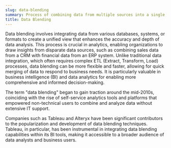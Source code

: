 ```yaml
---
slug: data-blending
summary: Process of combining data from multiple sources into a single, cohesive dataset for analysis.
title: Data Blending
---
```


Data blending involves integrating data from various databases, systems, or formats to create a unified view that enhances the accuracy and depth of data analysis. This process is crucial in analytics, enabling organizations to draw insights from disparate data sources, such as combining sales data from a CRM with financial data from an ERP system. Unlike traditional data integration, which often requires complex ETL (Extract, Transform, Load) processes, data blending can be more flexible and faster, allowing for quick merging of data to respond to business needs. It is particularly valuable in business intelligence (BI) and data analytics for enabling more comprehensive and informed decision-making.

The term "data blending" began to gain traction around the mid-2010s, coinciding with the rise of self-service analytics tools and platforms that empowered non-technical users to combine and analyze data without extensive IT support.

Companies such as Tableau and Alteryx have been significant contributors to the popularization and development of data blending techniques. Tableau, in particular, has been instrumental in integrating data blending capabilities within its BI tools, making it accessible to a broader audience of data analysts and business users.
